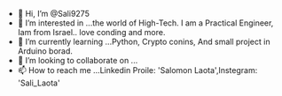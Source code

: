 - 👋 Hi, I’m @Sali9275
- 👀 I’m interested in ...the world of High-Tech. I am a Practical Engineer, Iam from Israel.. love conding and more. 
- 🌱 I’m currently learning ...Python, Crypto conins, And small project in Arduino borad. 
- 💞️ I’m looking to collaborate on ...
- 📫 How to reach me ...Linkedin Proile: 'Salomon Laota',Instegram: 'Sali_Laota'  

<!---
Sali9275/Sali9275 is a ✨ special ✨ repository because its `README.md` (this file) appears on your GitHub profile.
You can click the Preview link to take a look at your changes.
--->
